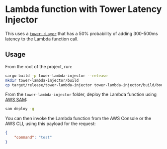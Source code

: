 Lambda function with Tower Latency Injector
===========================================

This uses a [`tower::Layer`](https://docs.rs/tower/latest/tower/layer/trait.Layer.html) that has a 50% probability of adding 300-500ms latency to the Lambda function call.

## Usage

From the root of the project, run:

```bash
cargo build -p tower-lambda-injector --release
mkdir tower-lambda-injector/build
cp target/release/tower-lambda-injector tower-lambda-injector/build/bootstrap
```

From the `tower-lambda-injector` folder, deploy the Lambda function using [AWS SAM](https://github.com/aws/aws-sam-cli):

```bash
sam deploy -g
```

You can then invoke the Lambda function from the AWS Console or the AWS CLI, using this payload for the request:


```json
{
    "command": "test"
}
```